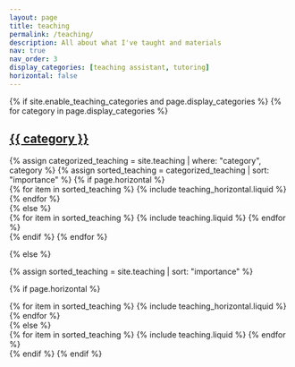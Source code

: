 ```yaml
---
layout: page
title: teaching
permalink: /teaching/
description: All about what I've taught and materials
nav: true
nav_order: 3
display_categories: [teaching assistant, tutoring]
horizontal: false
---
```


<!-- pages/teaching.md -->
<div class="teaching">
{% if site.enable_teaching_categories and page.display_categories %}
  <!-- Display categorized teaching materials -->
  {% for category in page.display_categories %}
  <a id="{{ category }}" href=".#{{ category }}">
    <h2 class="category">{{ category }}</h2>
  </a>
  {% assign categorized_teaching = site.teaching | where: "category", category %}
  {% assign sorted_teaching = categorized_teaching | sort: "importance" %}
  <!-- Generate cards for each teaching entry -->
  {% if page.horizontal %}
  <div class="container">
    <div class="row row-cols-1 row-cols-md-2">
    {% for item in sorted_teaching %}
      {% include teaching_horizontal.liquid %}
    {% endfor %}
    </div>
  </div>
  {% else %}
  <div class="row row-cols-1 row-cols-md-3">
    {% for item in sorted_teaching %}
      {% include teaching.liquid %}
    {% endfor %}
  </div>
  {% endif %}
  {% endfor %}

{% else %}

<!-- Display teaching materials without categories -->

{% assign sorted_teaching = site.teaching | sort: "importance" %}

  <!-- Generate cards for each teaching entry -->

{% if page.horizontal %}

  <div class="container">
    <div class="row row-cols-1 row-cols-md-2">
    {% for item in sorted_teaching %}
      {% include teaching_horizontal.liquid %}
    {% endfor %}
    </div>
  </div>
  {% else %}
  <div class="row row-cols-1 row-cols-md-3">
    {% for item in sorted_teaching %}
      {% include teaching.liquid %}
    {% endfor %}
  </div>
  {% endif %}
{% endif %}
</div>

